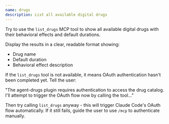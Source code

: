 ```yaml
---
name: drugs
description: List all available digital drugs
---
```


Try to use the `list_drugs` MCP tool to show all available digital drugs with their behavioral effects and default durations.

Display the results in a clear, readable format showing:
- Drug name
- Default duration
- Behavioral effect description

If the `list_drugs` tool is not available, it means OAuth authentication hasn't been completed yet. Tell the user:

"The agent-drugs plugin requires authentication to access the drug catalog. I'll attempt to trigger the OAuth flow now by calling the tool..."

Then try calling `list_drugs` anyway - this will trigger Claude Code's OAuth flow automatically. If it still fails, guide the user to use `/mcp` to authenticate manually.
